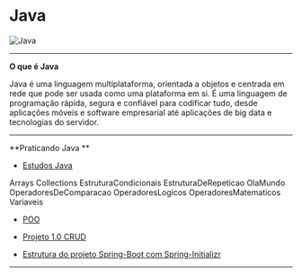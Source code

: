 # Java

![Java](https://img.shields.io/badge/java-%23ED8B00.svg?style=for-the-badge&logo=openjdk&logoColor=white)

---

**O que é Java**

Java é uma linguagem multiplataforma, orientada a objetos e centrada em rede que pode ser usada como uma plataforma em si. É uma linguagem de programação rápida, segura e confiável para codificar tudo, desde aplicações móveis e software empresarial até aplicações de big data e tecnologias do servidor.

---

 **Praticando Java **


 - [Estudos Java ](https://github.com/HenriquePST/Java-Practices/tree/main/EstudosJava/src)

Arrays
Collections
EstruturaCondicionais
EstruturaDeRepeticao
OlaMundo
OperadoresDeComparacao
OperadoresLogicos
OperadoresMatematicos
Variaveis

 
 - [POO ](https://github.com/HenriquePST/Java-Pratices/tree/main/Poo)

 - [ Projeto 1.0 CRUD ](https://github.com/HenriquePST/Java-Pratices/tree/main/Projeto1.0)
 
  - [ Estrutura do projeto Spring-Boot com Spring-Initializr ](https://github.com/HenriquePST/Java-Pratices/tree/main/conhecendospring)

  

---
